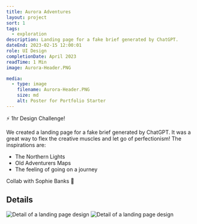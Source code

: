 ```yaml
---
title: Aurora Adventures
layout: project
sort: 1
tags:
  - exploration
description: Landing page for a fake brief generated by ChatGPT.
dateEnd: 2023-02-15 12:00:01
role: UI Design
completionDate: April 2023
readTime: 1 Min
image: Aurora-Header.PNG

media:
  - type: image
    filename: Aurora-Header.PNG
    size: md
    alt: Poster for Portfolio Starter
---
```

⚡️ 1hr Design Challenge!

We created a landing page for a fake brief generated by ChatGPT. It was a great way to flex the creative muscles and let go of perfectionism!
The inspirations are:
- The Northern Lights
- Old Adventurers Maps
- The feeling of going on a journey

Collab with Sophie Banks 💍
## Details
<img src='/content/media/Aurora-1' alt='Detail of a landing page design'>

<img src='/content/media/Aurora-2' alt='Detail of a landing page design'>

